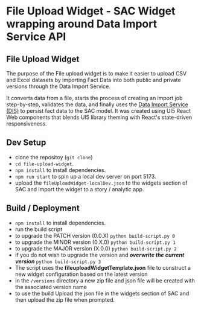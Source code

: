 # File Upload Widget - SAC Widget wrapping around Data Import Service API

## File Upload Widget

The purpose of the File upload widget is to make it easier to upload CSV and Excel datasets by importing Fact Data into both public and private versions through the Data Import Service.

It converts data from a file, starts the process of creating an import job step-by-step, validates the data, and finally uses the [Data Import Service (DIS)](https://help.sap.com/docs/SAP_ANALYTICS_CLOUD/14cac91febef464dbb1efce20e3f1613/fe6efb8aba9444c6a3ce21eef02bba62.html) to persist fact data to the SAC model. It was created using UI5 React Web components that blends UI5 library theming with React's state-driven responsiveness.



## Dev Setup

- clone the repositoy (`git clone`)
- `cd file-upload-widget`.
- `npm install` to install dependencies.
- `npm run start` to spin up a local dev server on port 5173.
- upload the `fileUploadWidget-localDev.json` to the widgets section of SAC and import the widget to a story / analytic app.

## Build / Deployment
- `npm install` to install dependencies.
- run the build script
 - to upgrade the PATCH version (0.0.X) `python build-script.py 0`
 - to upgrade the MINOR version (0.X.0) `python build-script.py 1`
 - to upgrade the MAJOR version (X.0.0) `python build-script.py 2`
 - if you do not wish to upgrade the version and ***overwrite the current version*** `python build-script.py 3`
- The script uses the **fileuploadWidgetTemplate.json** file to construct a new widget configuration based on the latest version
- in the `/versions` directory a new zip file and json file will be created with the associated version name
- to use the build Upload the json file in the widgets section of SAC and then upload the zip file when prompted.
